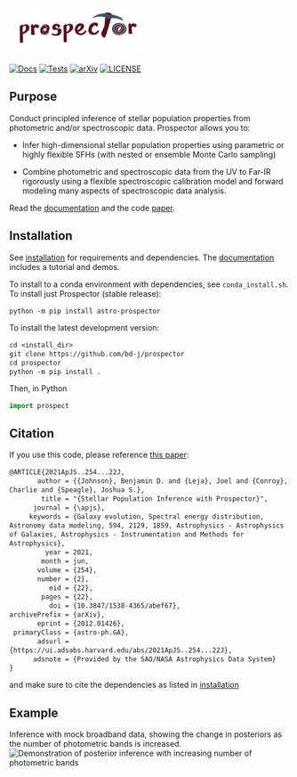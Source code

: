 <img src="doc/_static/logo_name_kh.png" height=75/>  <!-- . -->
==========

[![Docs](https://readthedocs.org/projects/prospect/badge/?version=latest)](https://readthedocs.org/projects/prospect/badge/?version=latest)
[![Tests](https://github.com/bd-j/prospector/workflows/Tests/badge.svg)](https://github.com/bd-j/prospector/actions?query=workflow%3ATests)
[![arXiv](https://img.shields.io/badge/arXiv-2012.01426-b31b1b.svg)](https://arxiv.org/abs/2012.01426)
[![LICENSE](https://img.shields.io/badge/license-MIT-blue.svg?style=flat)](https://github.com/bd-j/prospector/blob/main/LICENSE)

Purpose
-------
Conduct principled inference of stellar population properties from photometric
and/or spectroscopic data.  Prospector allows you to:

* Infer high-dimensional stellar population properties using parametric or
  highly flexible SFHs (with nested or ensemble Monte Carlo sampling)

* Combine photometric and spectroscopic data from the UV to Far-IR rigorously
  using a flexible spectroscopic calibration model and forward modeling many
  aspects of spectroscopic data analysis.

Read the [documentation](http://prospect.readthedocs.io/en/latest/) and the
code [paper](https://ui.adsabs.harvard.edu/abs/2021ApJS..254...22J/abstract).

Installation
------------

See [installation](doc/installation.rst) for requirements and dependencies.
The [documentation](http://prospect.readthedocs.io/en/latest/) includes a tutorial and demos.

To install to a conda environment with dependencies, see `conda_install.sh`.
To install just Prospector (stable release):
```
python -m pip install astro-prospector
```

To install the latest development version:
```
cd <install_dir>
git clone https://github.com/bd-j/prospector
cd prospector
python -m pip install .
```

Then, in Python
```python
import prospect
```


Citation
------

If you use this code, please reference [this paper](https://ui.adsabs.harvard.edu/abs/2021ApJS..254...22J/abstract):
```
@ARTICLE{2021ApJS..254...22J,
       author = {{Johnson}, Benjamin D. and {Leja}, Joel and {Conroy}, Charlie and {Speagle}, Joshua S.},
        title = "{Stellar Population Inference with Prospector}",
      journal = {\apjs},
     keywords = {Galaxy evolution, Spectral energy distribution, Astronomy data modeling, 594, 2129, 1859, Astrophysics - Astrophysics of Galaxies, Astrophysics - Instrumentation and Methods for Astrophysics},
         year = 2021,
        month = jun,
       volume = {254},
       number = {2},
          eid = {22},
        pages = {22},
          doi = {10.3847/1538-4365/abef67},
archivePrefix = {arXiv},
       eprint = {2012.01426},
 primaryClass = {astro-ph.GA},
       adsurl = {https://ui.adsabs.harvard.edu/abs/2021ApJS..254...22J},
      adsnote = {Provided by the SAO/NASA Astrophysics Data System}
}
```

and make sure to cite the dependencies as listed in [installation](doc/installation.rst)

Example
-------

Inference with mock broadband data, showing the change in posteriors as the
number of photometric bands is increased.
![Demonstration of posterior inference with increasing number of photometric bands](doc/images/animation.gif)
